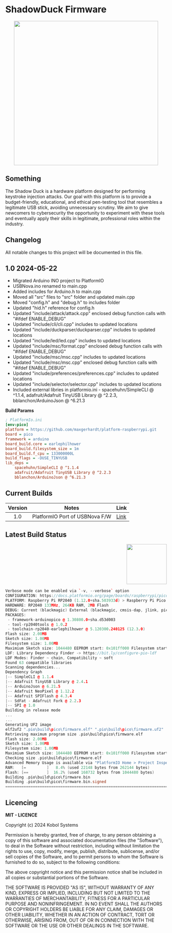 # ShadowDuck Firmware

<!-- Repo Cover Image -->
<p align="center">
<img align="center" src="https://github.com/KobolSystems/ShadowDuck_Firmware/blob/main/repoLogo.png?raw=true" width="450px"/>
</p>


## Something
The Shadow Duck is a hardware platform designed for performing keystroke injection attacks. Our goal with this platform is to provide a budget-friendly, educational, and ethical pen-testing tool that resembles a legitimate USB stick, avoiding unnecessary scrutiny. We aim to give newcomers to cybersecurity the opportunity to experiment with these tools and eventually apply their skills in legitimate, professional roles within the industry.

## Changelog  <img alt="" align="right" src="https://img.shields.io/github/last-commit/KobolSystems/ShadowDuck_Firmware" />
All notable changes to this project will be documented in this file.

## 1.0 2024-05-22
- Migrated Arduino INO project to PlatformIO
- USBNova.ino renamed to main.cpp
- Added includes for Arduino.h to main.cpp
- Moved all "src" files to "src" folder and updated main.cpp
- Moved "config.h" and "debug.h" to includes folder
- Updated "hid.h" reference for config.h
- Updated "include/attack/attack.cpp" enclosed debug function calls with "#ifdef ENABLE_DEBUG"
- Updated "include/cli/cli.cpp" includes to updated locations
- Updated "include/duckparser/duckparser.cpp" includes to updated locations
- Updated "include/led/led.cpp" includes to updated locations
- Updated "include/msc/format.cpp" enclosed debug function calls with "#ifdef ENABLE_DEBUG"
- Updated "include/msc/msc.cpp" includes to updated locations
- Updated "include/msc/msc.cpp" enclosed debug function calls with "#ifdef ENABLE_DEBUG"
- Updated "include/preferences/preferences.cpp" includes to updated locations
- Updated "include/selector/selector.cpp" includes to updated locations
- Included external libries in platformio.ini -	spacehuhn/SimpleCLI @ ^1.1.4, adafruit/Adafruit TinyUSB Library @ ^2.2.3,  bblanchon/ArduinoJson @ ^6.21.3

**Build Params**
```ini
; PlatformIo.ini
[env:pico]
platform = https://github.com/maxgerhardt/platform-raspberrypi.git
board = pico
framework = arduino
board_build.core = earlephilhower
board_build.filesystem_size = 1m
board_build.f_cpu = 133000000L
build_flags = -DUSE_TINYUSB
lib_deps = 
	spacehuhn/SimpleCLI @ ^1.1.4
    adafruit/Adafruit TinyUSB Library @ ^2.2.3
    bblanchon/ArduinoJson @ ^6.21.3
```


 
## Current Builds <img alt="" align="right" src="https://img.shields.io/github/v/release/KobolSystems/ShadowDuck%20Firmware" />

| Version | Notes                          | Link                                                                                     |
|:-------:|--------------------------------|:-----------------------------------------------------------------------------------------|
| 1.0     | PlatformIO Port of USBNova F/W | [Link](https://github.com/KobolSystems/ShadowDuck_Firmware/releases/tag/PlatformIO-Port) |



## Latest Build Status
<p align="right">
<img align="center" src="https://cdn.platformio.org/images/platformio-logo.17fdc3bc.png" width="125px"/>
</p>

```C++
Verbose mode can be enabled via `-v, --verbose` option
CONFIGURATION: https://docs.platformio.org/page/boards/raspberrypi/pico.html
PLATFORM: Raspberry Pi RP2040 (1.12.0+sha.503933d) > Raspberry Pi Pico
HARDWARE: RP2040 133MHz, 264KB RAM, 2MB Flash
DEBUG: Current (blackmagic) External (blackmagic, cmsis-dap, jlink, pico-debug, picoprobe, raspberrypi-swd)
PACKAGES:
 - framework-arduinopico @ 1.30800.0+sha.d53d003
 - tool-rp2040tools @ 1.0.2
 - toolchain-rp2040-earlephilhower @ 5.120300.240125 (12.3.0)
Flash size: 2.00MB
Sketch size: 1.00MB
Filesystem size: 1.00MB
Maximium Sketch size: 1044480 EEPROM start: 0x101ff000 Filesystem start: 0x100ff000 Filesystem end: 0x101ff000
LDF: Library Dependency Finder -> https://bit.ly/configure-pio-ldf
LDF Modes: Finder ~ chain, Compatibility ~ soft
Found 63 compatible libraries
Scanning dependencies...
Dependency Graph
|-- SimpleCLI @ 1.1.4
|-- Adafruit TinyUSB Library @ 2.4.1
|-- ArduinoJson @ 6.21.5
|-- Adafruit NeoPixel @ 1.12.2
|-- Adafruit SPIFlash @ 4.3.4
|-- SdFat - Adafruit Fork @ 2.2.3
|-- SPI @ 1.0
Building in release mode
...
...
Generating UF2 image
elf2uf2 ".pio\build\pico\firmware.elf" ".pio\build\pico\firmware.uf2"
Retrieving maximum program size .pio\build\pico\firmware.elf
Flash size: 2.00MB
Sketch size: 1.00MB
Filesystem size: 1.00MB
Maximium Sketch size: 1044480 EEPROM start: 0x101ff000 Filesystem start: 0x100ff000 Filesystem end: 0x101ff000
Checking size .pio\build\pico\firmware.elf
Advanced Memory Usage is available via "PlatformIO Home > Project Inspect"
RAM:   [=         ]   8.4% (used 22148 bytes from 262144 bytes)
Flash: [==        ]  16.2% (used 168732 bytes from 1044480 bytes)
Building .pio\build\pico\firmware.bin
Building .pio\build\pico\firmware.bin.signed
=========================================================================================== [SUCCESS] Took 48.15 seconds ===================================================================================
```




## Licencing <img alt="" align="right" src="https://img.shields.io/badge/Licence-MIT-informational?style=flat&logoColor=white&color=FF9421" />

**MIT - LICENCE**

Copyright (c) 2024 Kobol Systems

Permission is hereby granted, free of charge, to any person obtaining a copy of this software and associated documentation files (the "Software"), to deal in the Software without restriction, including without limitation the rights to use, copy, modify, merge, publish, distribute, sublicense, and/or sell copies of the Software, and to permit persons to whom the Software is furnished to do so, subject to the following conditions:

The above copyright notice and this permission notice shall be included in all copies or substantial portions of the Software.

THE SOFTWARE IS PROVIDED "AS IS", WITHOUT WARRANTY OF ANY KIND, EXPRESS OR IMPLIED, INCLUDING BUT NOT LIMITED TO THE WARRANTIES OF MERCHANTABILITY, FITNESS FOR A PARTICULAR PURPOSE AND NONINFRINGEMENT. IN NO EVENT SHALL THE AUTHORS OR COPYRIGHT HOLDERS BE LIABLE FOR ANY CLAIM, DAMAGES OR OTHER LIABILITY, WHETHER IN AN ACTION OF CONTRACT, TORT OR OTHERWISE, ARISING FROM, OUT OF OR IN CONNECTION WITH THE SOFTWARE OR THE USE OR OTHER DEALINGS IN THE SOFTWARE.
